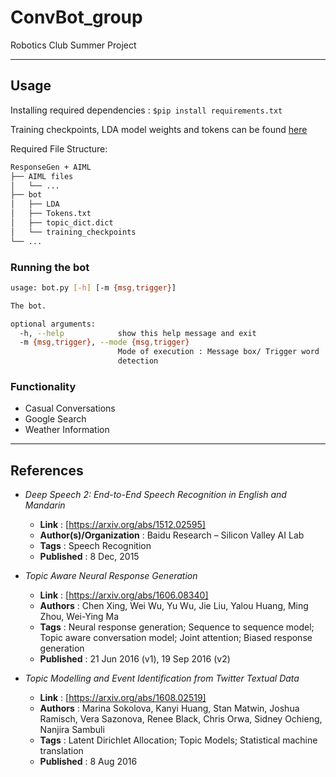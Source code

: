 # ConvBot_group

Robotics Club Summer Project

***

## Usage

Installing required dependencies : `$pip install requirements.txt`

Training checkpoints, LDA model weights and tokens can be found [here](https://drive.google.com/drive/folders/18o-bFpJjy1S4UHUbdTjQnb2B_IK4bIM5?usp=sharing)

Required File Structure:

```txt
ResponseGen + AIML
├── AIML files
│   └── ...
├── bot
│   ├── LDA
│   ├── Tokens.txt
│   ├── topic_dict.dict
│   └── training_checkpoints
└── ...
```

### Running the bot

```bash
usage: bot.py [-h] [-m {msg,trigger}]

The bot.

optional arguments:
  -h, --help            show this help message and exit
  -m {msg,trigger}, --mode {msg,trigger}
                        Mode of execution : Message box/ Trigger word
                        detection
```

### Functionality

* Casual Conversations
* Google Search
* Weather Information

***

## References

* _Deep Speech 2: End-to-End Speech Recognition in English and Mandarin_
  * **Link** : [https://arxiv.org/abs/1512.02595]
  * **Author(s)/Organization** : Baidu Research – Silicon Valley AI Lab
  * **Tags** : Speech Recognition
  * **Published** : 8 Dec, 2015

* _Topic Aware Neural Response Generation_
  * **Link** : [https://arxiv.org/abs/1606.08340]
  * **Authors** : Chen Xing, Wei Wu, Yu Wu, Jie Liu, Yalou Huang, Ming Zhou, Wei-Ying Ma
  * **Tags** : Neural response generation; Sequence to sequence model; Topic aware conversation model; Joint attention; Biased response generation
  * **Published** : 21 Jun 2016 (v1), 19 Sep 2016 (v2)

* _Topic Modelling and Event Identification from Twitter Textual Data_
  * **Link** : [https://arxiv.org/abs/1608.02519]
  * **Authors** : Marina Sokolova, Kanyi Huang, Stan Matwin, Joshua Ramisch, Vera Sazonova, Renee Black, Chris Orwa, Sidney Ochieng, Nanjira Sambuli
  * **Tags** : Latent Dirichlet Allocation; Topic Models; Statistical machine translation
  * **Published** : 8 Aug 2016


